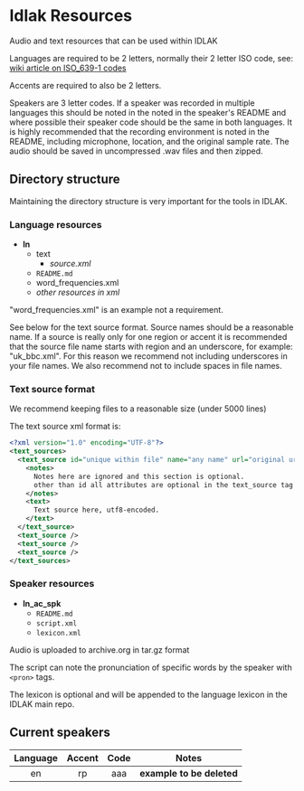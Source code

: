 # Idlak Resources
Audio and text resources that can be used within IDLAK

Languages are required to be 2 letters, normally their 2 letter ISO code, see: [wiki article on ISO_639-1 codes](https://en.wikipedia.org/wiki/List_of_ISO_639-1_codes)

Accents are required to also be 2 letters.

Speakers are 3 letter codes. If a speaker was recorded in multiple languages this should be noted in the noted in the speaker's README and where possible their speaker code should be the same in both languages. It is highly recommended that the recording environment is noted in the README, including microphone, location, and the original sample rate. The audio should be saved in uncompressed .wav files and then zipped.

## Directory structure
Maintaining the directory structure is very important for the tools in IDLAK.

### Language resources

* __ln__
  * text 
    * *source.xml*
  * `README.md`
  * word_frequencies.xml
  * *other resources in xml*

"word_frequencies.xml" is an example not a requirement.

See below for the text source format. Source names should be a reasonable name. If a source is really only for one region or accent it is recommended that the source file name starts with region and an underscore, for example: "uk_bbc.xml". For this reason we recommend not including underscores in your file names. We also recommend not to include spaces in file names.

### Text source format

We recommend keeping files to a reasonable size (under 5000 lines)

The text source xml format is:

```xml
<?xml version="1.0" encoding="UTF-8"?>
<text_sources>
  <text_source id="unique within file" name="any name" url="original url">
    <notes>
      Notes here are ignored and this section is optional.
      other than id all attributes are optional in the text_source tag 
    </notes>
    <text>
      Text source here, utf8-encoded.
    </text>
  </text_source>
  <text_source />
  <text_source />
  <text_source />
</text_sources>
```

### Speaker resources

* __ln_ac_spk__
  * `README.md`
  * `script.xml`
  * `lexicon.xml`

Audio is uploaded to archive.org in tar.gz format

The script can note the pronunciation of specific words by the speaker with `<pron>` tags.

The lexicon is optional and will be appended to the language lexicon in the IDLAK main repo.

## Current speakers

| Language | Accent | Code | Notes |
|:--------:|:------:|:----:| ----- |
| en | rp | aaa | __example to be deleted__ |
